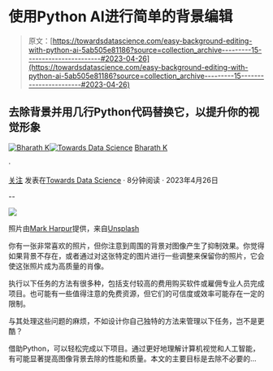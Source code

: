 # 使用Python AI进行简单的背景编辑

> 原文：[https://towardsdatascience.com/easy-background-editing-with-python-ai-5ab505e81186?source=collection_archive---------15-----------------------#2023-04-26](https://towardsdatascience.com/easy-background-editing-with-python-ai-5ab505e81186?source=collection_archive---------15-----------------------#2023-04-26)

## 去除背景并用几行Python代码替换它，以提升你的视觉形象

[](https://bharath-k1297.medium.com/?source=post_page-----5ab505e81186--------------------------------)[![Bharath K](../Images/b6f215f28132a953bcae80842301e303.png)](https://bharath-k1297.medium.com/?source=post_page-----5ab505e81186--------------------------------)[](https://towardsdatascience.com/?source=post_page-----5ab505e81186--------------------------------)[![Towards Data Science](../Images/a6ff2676ffcc0c7aad8aaf1d79379785.png)](https://towardsdatascience.com/?source=post_page-----5ab505e81186--------------------------------) [Bharath K](https://bharath-k1297.medium.com/?source=post_page-----5ab505e81186--------------------------------)

·

[关注](https://medium.com/m/signin?actionUrl=https%3A%2F%2Fmedium.com%2F_%2Fsubscribe%2Fuser%2F2b0fa005e971&operation=register&redirect=https%3A%2F%2Ftowardsdatascience.com%2Feasy-background-editing-with-python-ai-5ab505e81186&user=Bharath+K&userId=2b0fa005e971&source=post_page-2b0fa005e971----5ab505e81186---------------------post_header-----------) 发表在[Towards Data Science](https://towardsdatascience.com/?source=post_page-----5ab505e81186--------------------------------) · 8分钟阅读 · 2023年4月26日

--

[](https://medium.com/m/signin?actionUrl=https%3A%2F%2Fmedium.com%2F_%2Fbookmark%2Fp%2F5ab505e81186&operation=register&redirect=https%3A%2F%2Ftowardsdatascience.com%2Feasy-background-editing-with-python-ai-5ab505e81186&source=-----5ab505e81186---------------------bookmark_footer-----------)![](../Images/7f7d39c60882b8f661bf81fbeeadccee.png)

照片由[Mark Harpur](https://unsplash.com/@luckybeanz?utm_source=medium&utm_medium=referral)提供，来自[Unsplash](https://unsplash.com/?utm_source=medium&utm_medium=referral)

你有一张非常喜欢的照片，但你注意到周围的背景对图像产生了抑制效果。你觉得如果背景不存在，或者通过对这张特定的图片进行一些调整来保留你的照片，它会使这张照片成为高质量的肖像。

执行以下任务的方法有很多种，包括支付较高的费用购买软件或雇佣专业人员完成项目。也可能有一些值得注意的免费资源，但它们的可信度或效率可能存在一定的限制。

与其处理这些问题的麻烦，不如设计你自己独特的方法来管理以下任务，岂不是更酷？

借助Python，可以轻松完成以下项目。通过更好地理解计算机视觉和人工智能，有可能显著提高图像背景去除的性能和质量。本文的主要目标是去除不必要的…

